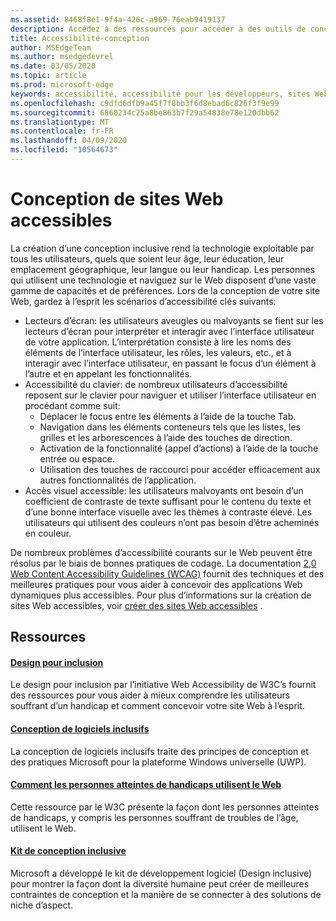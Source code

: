 ```yaml
---
ms.assetid: 8468f8e1-9f4a-426c-a969-76eab9419137
description: Accédez à des ressources pour accéder à des outils de conception inclusive et des meilleures pratiques.
title: Accessibilité-conception
author: MSEdgeTeam
ms.author: msedgedevrel
ms.date: 03/05/2020
ms.topic: article
ms.prod: microsoft-edge
keywords: accessibilité, accessibilité pour les développeurs, sites Web accessibles, Edge, développement Web, ARIA, développeur, UIA, UI Automation
ms.openlocfilehash: c9dfd6dfb9a45f7f8bb3f6d8ebad6c826f3f9e99
ms.sourcegitcommit: 6860234c25a8be863b7f29a54838e78e120dbb62
ms.translationtype: MT
ms.contentlocale: fr-FR
ms.lasthandoff: 04/09/2020
ms.locfileid: "10564673"
---
```

# Conception de sites Web accessibles

La création d’une conception inclusive rend la technologie exploitable par tous les utilisateurs, quels que soient leur âge, leur éducation, leur emplacement géographique, leur langue ou leur handicap. Les personnes qui utilisent une technologie et naviguez sur le Web disposent d’une vaste gamme de capacités et de préférences. Lors de la conception de votre site Web, gardez à l’esprit les scénarios d’accessibilité clés suivants:

* Lecteurs d’écran: les utilisateurs aveugles ou malvoyants se fient sur les lecteurs d’écran pour interpréter et interagir avec l’interface utilisateur de votre application. L’interprétation consiste à lire les noms des éléments de l’interface utilisateur, les rôles, les valeurs, etc., et à interagir avec l’interface utilisateur, en passant le focus d’un élément à l’autre et en appelant les fonctionnalités.
* Accessibilité du clavier: de nombreux utilisateurs d’accessibilité reposent sur le clavier pour naviguer et utiliser l’interface utilisateur en procédant comme suit:
  * Déplacer le focus entre les éléments à l’aide de la touche Tab.
  * Navigation dans les éléments conteneurs tels que les listes, les grilles et les arborescences à l’aide des touches de direction.
  * Activation de la fonctionnalité (appel d’actions) à l’aide de la touche entrée ou espace.
  * Utilisation des touches de raccourci pour accéder efficacement aux autres fonctionnalités de l’application.
* Accès visuel accessible: les utilisateurs malvoyants ont besoin d’un coefficient de contraste de texte suffisant pour le contenu du texte et d’une bonne interface visuelle avec les thèmes à contraste élevé. Les utilisateurs qui utilisent des couleurs n’ont pas besoin d’être acheminés en couleur.

De nombreux problèmes d’accessibilité courants sur le Web peuvent être résolus par le biais de bonnes pratiques de codage.  La documentation [2,0 Web Content Accessibility Guidelines (WCAG)](https://www.w3.org/TR/WCAG20/) fournit des techniques et des meilleures pratiques pour vous aider à concevoir des applications Web dynamiques plus accessibles. Pour plus d’informations sur la création de sites Web accessibles, voir [créer des sites Web accessibles](./build.md) .

## Ressources

#### [Design pour inclusion](https://w3.org/WAI/users/Overview.html)
Le design pour inclusion par l’initiative Web Accessibility de W3C’s fournit des ressources pour vous aider à mieux comprendre les utilisateurs souffrant d’un handicap et comment concevoir votre site Web à l’esprit.

#### [Conception de logiciels inclusifs](https://msdn.microsoft.com/windows/uwp/accessibility/designing-inclusive-software)
La conception de logiciels inclusifs traite des principes de conception et des pratiques Microsoft pour la plateforme Windows universelle (UWP).

#### [Comment les personnes atteintes de handicaps utilisent le Web](https://www.w3.org/WAI/intro/people-use-web/Overview.html)
Cette ressource par le W3C présente la façon dont les personnes atteintes de handicaps, y compris les personnes souffrant de troubles de l’âge, utilisent le Web.

#### [Kit de conception inclusive](https://www.microsoft.com/design/practice#howwemake-section)
Microsoft a développé le kit de développement logiciel (Design inclusive) pour montrer la façon dont la diversité humaine peut créer de meilleures contraintes de conception et la manière de se connecter à des solutions de niche d’aspect.
